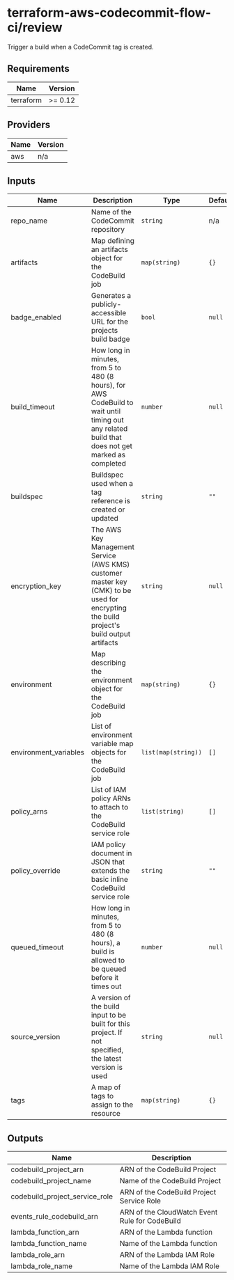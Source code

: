 # terraform-aws-codecommit-flow-ci/review

Trigger a build when a CodeCommit tag is created.

<!-- BEGIN TFDOCS -->
## Requirements

| Name | Version |
|------|---------|
| terraform | >= 0.12 |

## Providers

| Name | Version |
|------|---------|
| aws | n/a |

## Inputs

| Name | Description | Type | Default | Required |
|------|-------------|------|---------|:--------:|
| repo\_name | Name of the CodeCommit repository | `string` | n/a | yes |
| artifacts | Map defining an artifacts object for the CodeBuild job | `map(string)` | `{}` | no |
| badge\_enabled | Generates a publicly-accessible URL for the projects build badge | `bool` | `null` | no |
| build\_timeout | How long in minutes, from 5 to 480 (8 hours), for AWS CodeBuild to wait until timing out any related build that does not get marked as completed | `number` | `null` | no |
| buildspec | Buildspec used when a tag reference is created or updated | `string` | `""` | no |
| encryption\_key | The AWS Key Management Service (AWS KMS) customer master key (CMK) to be used for encrypting the build project's build output artifacts | `string` | `null` | no |
| environment | Map describing the environment object for the CodeBuild job | `map(string)` | `{}` | no |
| environment\_variables | List of environment variable map objects for the CodeBuild job | `list(map(string))` | `[]` | no |
| policy\_arns | List of IAM policy ARNs to attach to the CodeBuild service role | `list(string)` | `[]` | no |
| policy\_override | IAM policy document in JSON that extends the basic inline CodeBuild service role | `string` | `""` | no |
| queued\_timeout | How long in minutes, from 5 to 480 (8 hours), a build is allowed to be queued before it times out | `number` | `null` | no |
| source\_version | A version of the build input to be built for this project. If not specified, the latest version is used | `string` | `null` | no |
| tags | A map of tags to assign to the resource | `map(string)` | `{}` | no |

## Outputs

| Name | Description |
|------|-------------|
| codebuild\_project\_arn | ARN of the CodeBuild Project |
| codebuild\_project\_name | Name of the CodeBuild Project |
| codebuild\_project\_service\_role | ARN of the CodeBuild Project Service Role |
| events\_rule\_codebuild\_arn | ARN of the CloudWatch Event Rule for CodeBuild |
| lambda\_function\_arn | ARN of the Lambda function |
| lambda\_function\_name | Name of the Lambda function |
| lambda\_role\_arn | ARN of the Lambda IAM Role |
| lambda\_role\_name | Name of the Lambda IAM Role |

<!-- END TFDOCS -->

